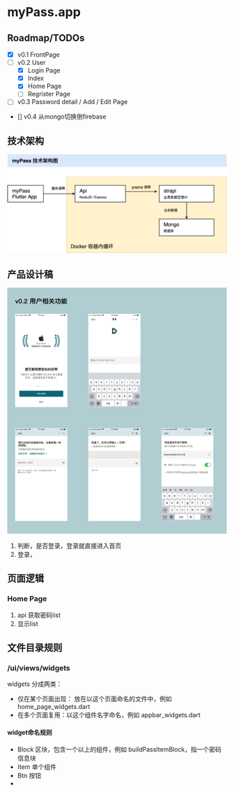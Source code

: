# myPass.app

## Roadmap/TODOs

* [x] v0.1 FrontPage
* [ ] v0.2 User
  * [x] Login Page
  * [x] Index
  * [x] Home Page
  * [ ] Regrister Page
* [ ] v0.3 Password detail / Add / Edit Page
* [] v0.4 从mongo切换倒firebase
## 技术架构
<img src="/doc/img/technology_architecture.png" width="900px"/> 

## 产品设计稿
<img src="/doc/img/v02.png" width="900px"/> 

1. 判断，是否登录，登录就直接进入首页
2. 登录，


## 页面逻辑

### Home Page

1. api 获取密码list
2. 显示list

## 文件目录规则

### /ui/views/widgets

widgets 分成两类：

* 仅在某个页面出现： 放在以这个页面命名的文件中，例如 home_page_widgets.dart
* 在多个页面复用：以这个组件名字命名，例如 appbar_widgets.dart

#### widget命名规则

* Block  区块，包含一个以上的组件，例如 buildPassItemBlock，指一个密码信息块  
* Item   单个组件
* Btn    按钮
* 